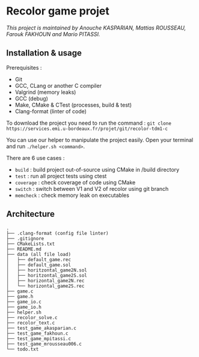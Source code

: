 # Recolor game projet

*This project is maintained by Anouche KASPARIAN, Mattias ROUSSEAU, Farouk FAKHOUN and Mario PITASSI.* 

## Installation & usage 

Prerequisites : 
- Git
- GCC, CLang or another C compiler
- Valgrind (memory leaks)
- GCC (debug)
- Make, CMake & CTest (processes, build & test)
- Clang-format (linter of code)

To download the project you need to run the command : `git clone https://services.emi.u-bordeaux.fr/projet/git/recolor-tdm1-c`

You can use our helper to manipulate the project easily. Open your terminal and run `./helper.sh <command>`.

There are 6 use cases : 
- `build` : build project out-of-source using CMake in /build directory
- `test` : run all project tests using ctest
- `coverage` : check coverage of code using CMake
- `switch` : switch between V1 and V2 of recolor using git branch
- `memcheck` : check memory leak on executables

## Architecture

```
.
├── .clang-format (config file linter)
├── .gitignore
├── CMakeLists.txt
├── README.md
├── data (all file load)                                                                 
│   ├── default_game.rec
│   ├── default_game.sol
│   ├── horitzontal_game2N.sol
│   ├── horitzontal_game2S.sol
│   ├── horizontal_game2N.rec
│   └── horizontal_game2S.rec
├── game.c
├── game.h
├── game_io.c
├── game_io.h
├── helper.sh
├── recolor_solve.c
├── recolor_text.c
├── test_game_akasparian.c
├── test_game_fakhoun.c
├── test_game_mpitassi.c
├── test_game_mrousseau006.c
└── todo.txt
```